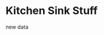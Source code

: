 <h1> Kitchen Sink Stuff</h1>

<techne-DismissableAlert></techne-DismissableAlert>
<techne-Button></techne-Button>
<techne-Panel>new data</techne-Panel>